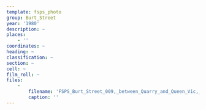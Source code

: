 ```yaml
---
template: fsps_photo
group: Burt_Street
year: '1980'
description: ~
places:
    - ''
coordinates: ~
heading: ~
classification: ~
section: ~
cell: ~
film_roll: ~
files:
    -
        filename: 'FSPS_Burt_Street_009,_between_Quarry_and_Queen_Vic,_7-1-C,_1980.png'
        caption: ''
---
```

